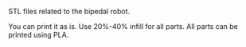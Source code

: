 STL files related to the bipedal robot. 

You can print it as is.
Use 20%-40% infill for all parts. 
All parts can be printed using PLA. 
